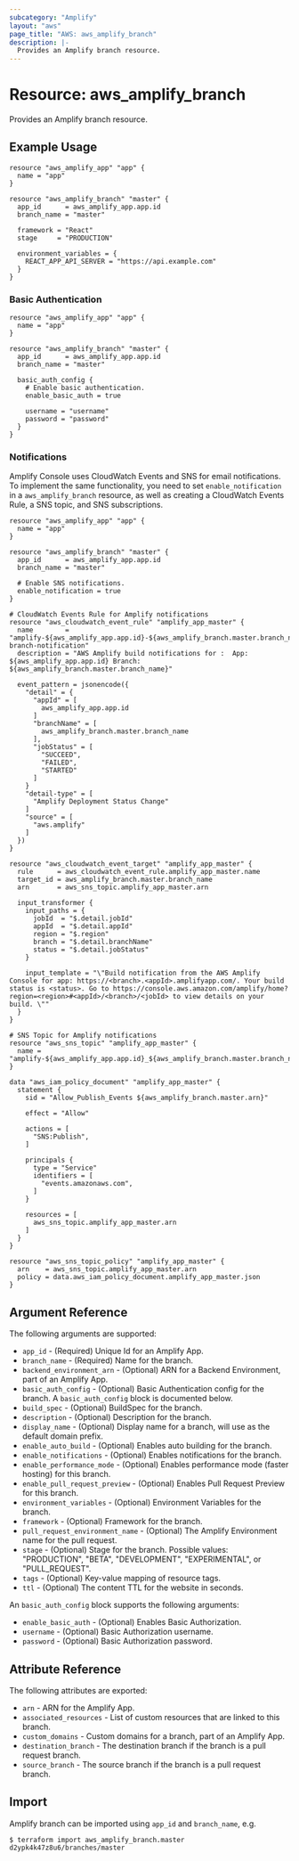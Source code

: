 ```yaml
---
subcategory: "Amplify"
layout: "aws"
page_title: "AWS: aws_amplify_branch"
description: |-
  Provides an Amplify branch resource.
---
```


# Resource: aws_amplify_branch

Provides an Amplify branch resource.

## Example Usage

```hcl
resource "aws_amplify_app" "app" {
  name = "app"
}

resource "aws_amplify_branch" "master" {
  app_id      = aws_amplify_app.app.id
  branch_name = "master"

  framework = "React"
  stage     = "PRODUCTION"

  environment_variables = {
    REACT_APP_API_SERVER = "https://api.example.com"
  }
}
```

### Basic Authentication

```hcl
resource "aws_amplify_app" "app" {
  name = "app"
}

resource "aws_amplify_branch" "master" {
  app_id      = aws_amplify_app.app.id
  branch_name = "master"

  basic_auth_config {
    # Enable basic authentication.
    enable_basic_auth = true

    username = "username"
    password = "password"
  }
}
```

### Notifications

Amplify Console uses CloudWatch Events and SNS for email notifications.  To implement the same functionality, you need to set `enable_notification` in a `aws_amplify_branch` resource, as well as creating a CloudWatch Events Rule, a SNS topic, and SNS subscriptions.

```hcl
resource "aws_amplify_app" "app" {
  name = "app"
}

resource "aws_amplify_branch" "master" {
  app_id      = aws_amplify_app.app.id
  branch_name = "master"

  # Enable SNS notifications.
  enable_notification = true
}

# CloudWatch Events Rule for Amplify notifications
resource "aws_cloudwatch_event_rule" "amplify_app_master" {
  name        = "amplify-${aws_amplify_app.app.id}-${aws_amplify_branch.master.branch_name}-branch-notification"
  description = "AWS Amplify build notifications for :  App: ${aws_amplify_app.app.id} Branch: ${aws_amplify_branch.master.branch_name}"

  event_pattern = jsonencode({
    "detail" = {
      "appId" = [
        aws_amplify_app.app.id
      ]
      "branchName" = [
        aws_amplify_branch.master.branch_name
      ],
      "jobStatus" = [
        "SUCCEED",
        "FAILED",
        "STARTED"
      ]
    }
    "detail-type" = [
      "Amplify Deployment Status Change"
    ]
    "source" = [
      "aws.amplify"
    ]
  })
}

resource "aws_cloudwatch_event_target" "amplify_app_master" {
  rule      = aws_cloudwatch_event_rule.amplify_app_master.name
  target_id = aws_amplify_branch.master.branch_name
  arn       = aws_sns_topic.amplify_app_master.arn

  input_transformer {
    input_paths = {
      jobId  = "$.detail.jobId"
      appId  = "$.detail.appId"
      region = "$.region"
      branch = "$.detail.branchName"
      status = "$.detail.jobStatus"
    }

    input_template = "\"Build notification from the AWS Amplify Console for app: https://<branch>.<appId>.amplifyapp.com/. Your build status is <status>. Go to https://console.aws.amazon.com/amplify/home?region=<region>#<appId>/<branch>/<jobId> to view details on your build. \""
  }
}

# SNS Topic for Amplify notifications
resource "aws_sns_topic" "amplify_app_master" {
  name = "amplify-${aws_amplify_app.app.id}_${aws_amplify_branch.master.branch_name}"
}

data "aws_iam_policy_document" "amplify_app_master" {
  statement {
    sid = "Allow_Publish_Events ${aws_amplify_branch.master.arn}"

    effect = "Allow"

    actions = [
      "SNS:Publish",
    ]

    principals {
      type = "Service"
      identifiers = [
        "events.amazonaws.com",
      ]
    }

    resources = [
      aws_sns_topic.amplify_app_master.arn
    ]
  }
}

resource "aws_sns_topic_policy" "amplify_app_master" {
  arn    = aws_sns_topic.amplify_app_master.arn
  policy = data.aws_iam_policy_document.amplify_app_master.json
}
```

## Argument Reference

The following arguments are supported:

* `app_id` - (Required) Unique Id for an Amplify App.
* `branch_name` - (Required) Name for the branch.
* `backend_environment_arn` - (Optional) ARN for a Backend Environment, part of an Amplify App.
* `basic_auth_config` - (Optional) Basic Authentication config for the branch. A `basic_auth_config` block is documented below.
* `build_spec` - (Optional) BuildSpec for the branch.
* `description` - (Optional) Description for the branch.
* `display_name` - (Optional) Display name for a branch, will use as the default domain prefix.
* `enable_auto_build` - (Optional) Enables auto building for the branch.
* `enable_notifications` - (Optional) Enables notifications for the branch.
* `enable_performance_mode` - (Optional) Enables performance mode (faster hosting) for this branch.
* `enable_pull_request_preview` - (Optional) Enables Pull Request Preview for this branch.
* `environment_variables` - (Optional) Environment Variables for the branch.
* `framework` - (Optional) Framework for the branch.
* `pull_request_environment_name` - (Optional) The Amplify Environment name for the pull request.
* `stage` - (Optional) Stage for the branch. Possible values: "PRODUCTION", "BETA", "DEVELOPMENT", "EXPERIMENTAL", or "PULL_REQUEST".
* `tags` - (Optional) Key-value mapping of resource tags.
* `ttl` - (Optional) The content TTL for the website in seconds.

An `basic_auth_config` block supports the following arguments:

* `enable_basic_auth` - (Optional) Enables Basic Authorization.
* `username` - (Optional) Basic Authorization username.
* `password` - (Optional) Basic Authorization password.

## Attribute Reference

The following attributes are exported:

* `arn` - ARN for the Amplify App.
* `associated_resources` - List of custom resources that are linked to this branch.
* `custom_domains` - Custom domains for a branch, part of an Amplify App.
* `destination_branch` - The destination branch if the branch is a pull request branch.
* `source_branch` - The source branch if the branch is a pull request branch.

## Import

Amplify branch can be imported using `app_id` and `branch_name`, e.g.

```
$ terraform import aws_amplify_branch.master d2ypk4k47z8u6/branches/master
```
